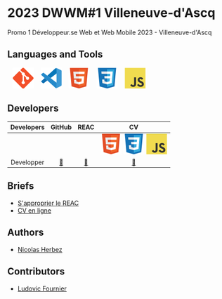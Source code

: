 # 2023 DWWM#1 Villeneuve-d'Ascq

Promo 1 Développeur.se Web et Web Mobile 2023 - Villeneuve-d'Ascq

## Languages and Tools

&nbsp;&nbsp;
![img_git](./profile/img/git.svg)
&nbsp;&nbsp;
![img_vscode](./profile/img/vscode.svg)
&nbsp;&nbsp;
![img_html](./profile/img/html.svg)
&nbsp;&nbsp;
![img_css](./profile/img/css.svg)
&nbsp;&nbsp;
![img_javascript](./profile/img/javascript.svg)

## Developers

| Developers | GitHub | REAC | CV |
| :----: | :----: | :----: | :----: |
|  |  |  | ![img_html](./profile/img/html.svg)&nbsp;![img_css](./profile/img/css.svg)&nbsp;![img_css](./profile/img/javascript.svg) |
| Developper | <a href="#">🔗</a> | <a href="#">🔗</a> | <a href="#">🔗</a> |

## Briefs

- [S'approprier le REAC](https://github.com/2023-DWWM-1-Villeneuve-d-Ascq/reac)
- [CV en ligne](https://github.com/2023-DWWM-1-Villeneuve-d-Ascq/cv)

## Authors

* [Nicolas Herbez](https://github.com/nicolas-herbez)

## Contributors

* [Ludovic Fournier](https://github.com/ludo62)
